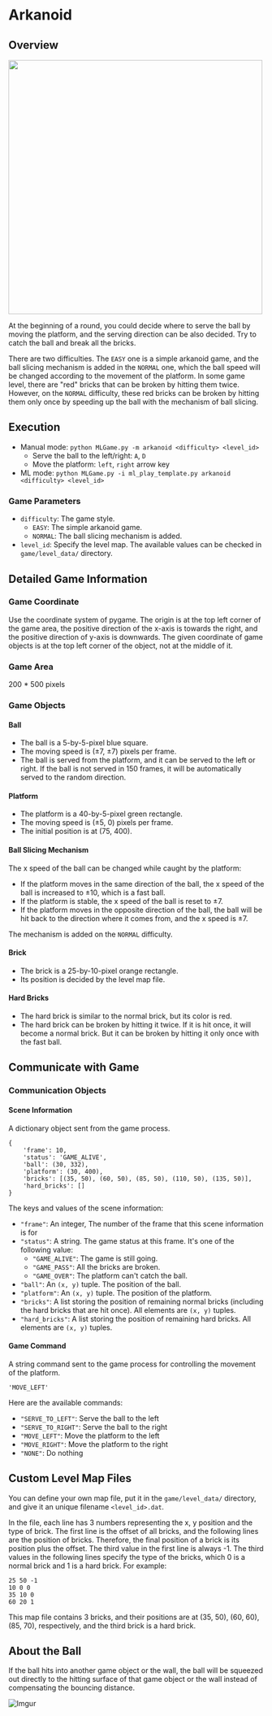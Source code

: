 # Arkanoid

## Overview

<img src="https://i.imgur.com/brqaW85.gif" height="500"/>

At the beginning of a round, you could decide where to serve the ball by moving the platform, and the serving direction can be also decided. Try to catch the ball and break all the bricks.

There are two difficulties. The `EASY` one is a simple arkanoid game, and the ball slicing mechanism is added in the `NORMAL` one, which the ball speed will be changed according to the movement of the platform. In some game level, there are "red" bricks that can be broken by hitting them twice. However, on the `NORMAL` difficulty, these red bricks can be broken by hitting them only once by speeding up the ball with the mechanism of ball slicing.

## Execution

* Manual mode: `python MLGame.py -m arkanoid <difficulty> <level_id>`
    * Serve the ball to the left/right: `A`, `D`
    * Move the platform: `left`, `right` arrow key
* ML mode: `python MLGame.py -i ml_play_template.py arkanoid <difficulty> <level_id>`

### Game Parameters

* `difficulty`: The game style.
    * `EASY`: The simple arkanoid game.
    * `NORMAL`: The ball slicing mechanism is added.
* `level_id`: Specify the level map. The available values can be checked in `game/level_data/` directory.

## Detailed Game Information

### Game Coordinate

Use the coordinate system of pygame. The origin is at the top left corner of the game area, the positive direction of the x-axis is towards the right, and the positive direction of y-axis is downwards. The given coordinate of game objects is at the top left corner of the object, not at the middle of it.

### Game Area

200 \* 500 pixels

### Game Objects

#### Ball

* The ball is a 5-by-5-pixel blue square.
* The moving speed is (&plusmn;7, &plusmn;7) pixels per frame.
* The ball is served from the platform, and it can be served to the left or right. If the ball is not served in 150 frames, it will be automatically served to the random direction.

#### Platform

* The platform is a 40-by-5-pixel green rectangle.
* The moving speed is (&plusmn;5, 0) pixels per frame.
* The initial position is at (75, 400).

#### Ball Slicing Mechanism

The x speed of the ball can be changed while caught by the platform:

* If the platform moves in the same direction of the ball, the x speed of the ball is increased to &plusmn;10, which is a fast ball.
* If the platform is stable, the x speed of the ball is reset to &plusmn;7.
* If the platform moves in the opposite direction of the ball, the ball will be hit back to the direction where it comes from, and the x speed is &plusmn;7.

The mechanism is added on the `NORMAL` difficulty.

#### Brick

* The brick is a 25-by-10-pixel orange rectangle.
* Its position is decided by the level map file.

#### Hard Bricks

* The hard brick is similar to the normal brick, but its color is red.
* The hard brick can be broken by hitting it twice. If it is hit once, it will become a normal brick. But it can be broken by hitting it only once with the fast ball.

## Communicate with Game

### Communication Objects

#### Scene Information

A dictionary object sent from the game process.

```
{
    'frame': 10,
    'status': 'GAME_ALIVE',
    'ball': (30, 332),
    'platform': (30, 400),
    'bricks': [(35, 50), (60, 50), (85, 50), (110, 50), (135, 50)],
    'hard_bricks': []
}
```

The keys and values of the scene information:

* `"frame"`: An integer, The number of the frame that this scene information is for
* `"status"`: A string. The game status at this frame. It's one of the following value:
    * `"GAME_ALIVE"`: The game is still going.
    * `"GAME_PASS"`: All the bricks are broken.
    * `"GAME_OVER"`: The platform can't catch the ball.
* `"ball"`: An `(x, y)` tuple. The position of the ball.
* `"platform"`: An `(x, y)` tuple. The position of the platform.
* `"bricks"`: A list storing the position of remaining normal bricks (including the hard bricks that are hit once). All elements are `(x, y)` tuples.
* `"hard_bricks"`: A list storing the position of remaining hard bricks. All elements are `(x, y)` tuples.

#### Game Command

A string command sent to the game process for controlling the movement of the platform.

```
'MOVE_LEFT'
```

Here are the available commands:

* `"SERVE_TO_LEFT"`: Serve the ball to the left
* `"SERVE_TO_RIGHT"`: Serve the ball to the right
* `"MOVE_LEFT"`: Move the platform to the left
* `"MOVE_RIGHT"`: Move the platform to the right
* `"NONE"`: Do nothing

## Custom Level Map Files

You can define your own map file, put it in the `game/level_data/` directory, and give it an unique filename  `<level_id>.dat`.

In the file, each line has 3 numbers representing the x, y position and the type of brick. The first line is the offset of all bricks, and the following lines are the position of bricks. Therefore, the final position of a brick is its position plus the offset. The third value in the first line is always -1. The third values in the following lines specify the type of the bricks, which 0 is a normal brick and 1 is a hard brick. For example:
```
25 50 -1
10 0 0
35 10 0
60 20 1
```
This map file contains 3 bricks, and their positions are at (35, 50), (60, 60), (85, 70), respectively, and the third brick is a hard brick.

## About the Ball

If the ball hits into another game object or the wall, the ball will be squeezed out directly to the hitting surface of that game object or the wall instead of compensating the bouncing distance.

![Imgur](https://i.imgur.com/ouk3Jzh.png)
